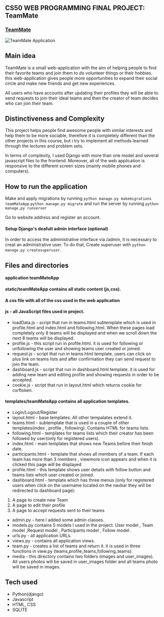 ## CS50 WEB PROGRAMMING FINAL PROJECT: TeamMate ##



### [TeamMate](https://youtu.be/mOPNEz_3I-E)

![TeamMate Application](https://repository-images.githubusercontent.com/576754788/9cfbc41f-b881-4793-9e1b-ae7a03f3c9db)

## Main idea ##

TeamMate is a small web-application with the aim of helping people to find their favorite teams and join them to do volunteer things or their hobbies.
this web-application gives people more opportunities to expand their social circle and make new friends and get new experiences.

All users who have accounts after updating their profiles they will be able to send requests to join their ideal teams and then 
the creator of team decides who can join their team.
 
## Distinctiveness and Complexity ##

This project helps people find awesome people with similar interests and help them to be more sociable, therefore it is completely different than the other projects in this course, but i try to implement all methods learned through the lectures and problem sets.

In terms of complexity, I used Django with more than one model and several javascript files to the frontend. Moreover, all of the web application is responsive to the different screen sizes (mainly mobile phones and computers).

## How to run the application ##

Make and apply migrations by running 
```python manage.py makemigrations teamMateApp```
```python manage.py migrate```
and run the server by running 
```python manage.py runserver```

Go to website address and register an account.


#### Setup Django's deafult admin interface (optional) ####

In order to access the administrative interface via /admin, it is necessary to creat an administrative user.
To do that, Create superuser with ```python manage.py createsuperuser```.

## Files and directories ##

#### application teamMateApp ####
#### static/teamMateApp contains all static content (js,css). ####

#### A css file with all of the css used in the web application ####
#### js - all JavaScript files used in project. ####
 
* loadData.js - script that run in teams.html subtemplate which is used in profile.html and index.html and following.html. When these pages load completely only 8 teams will be displayed and when we scroll down the next 8 teams will be displayed.
* profile.js - this script run in profile.html. it is used for following or unfollowing the user and showing teams user created or joined.
* request.js - script that run in teams.html template. users can click on plus link on teams lists and after confirmation they can send request to join the team.
* dashboard.js - script that run in dashboard.html template. it is used for adding new team and editing profile and showing requests in order to be accepted.
* cookie.js - script that run in layout.html which returns cookie for csrftoken.
 
#### templates/teamMateApp contains all application templates. ####
 
* Login/Logout/Register 
* layout.html - base templates. All other tempalates extend it. 
* teams.html - subtemplate that is used in a couple of other templates(index , profile , following). Contains HTML for teams lists. 
* following.html - templates for teams lists which their creator has been followed by user(only for registered users). 
* index.html - main templates that shows new Teams before their finish date. 
* participants.html - template that shows all members of a team. If each team has more than 3 members , viewmore icon appears and when it is clicked this page will be displayed 
* profile.html - this template shows user details with follow button and teams lists which user created or joined. 
* dashboard.html - template which has three menus (only for registered users when click on the username located on the navbar they will be redirected to dashboard page): 

1. A page to create new Team
2. A page to edit their profile
3. A page to accept requests sent to their teams

 


 
* admin.py - here I added some admin classes. 
* models.py contains 5 models I used in the project. User model , Team model ,Request model , Participants model , Follow model . 
* urls.py - all application URLs. 
* views.py - contains all application views. 
* team.py - creates a list of teams and return it. it is used in three functions in view.py (teams,profile_teams,following_teams). 
* media - this directory contains two folders (images and user_images). All users photos will be saved in user_images folder and all teams photo
will be saved in images. 
 

## Tech used ##
 
* Python(django) 
* Javascript 
* HTML, CSS 
* SQLITE 
 
